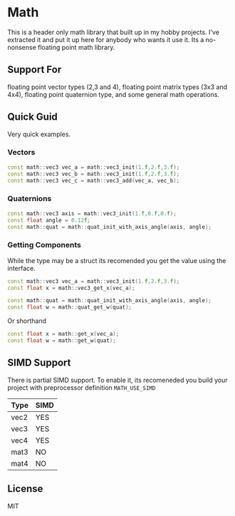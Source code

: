 # Math

This is a header only math library that built up in my hobby projects. I've extracted it and put it up here for anybody who wants it use it. Its a no-nonsense floating point math library.


## Support For
floating point vector types (2,3 and 4), floating point matrix types (3x3 and 4x4), floating point quaternion type, and some general math operations.


## Quick Guid

Very quick examples.

### Vectors

```cpp
const math::vec3 vec_a = math::vec3_init(1.f,2.f,3.f);
const math::vec3 vec_b = math::vec3_init(1.f,2.f,3.f);
const math::vec3 vec_c = math::vec3_add(vec_a, vec_b);
```

### Quaternions

```cpp
const math::vec3 axis = math::vec3_init(1.f,0.f,0.f);
const float angle = 0.12f;
const math::quat = math::quat_init_with_axis_angle(axis, angle);
```


### Getting Components

While the type may be a struct its recomended you get the value using the interface.

```cpp
const math::vec3 vec_a = math::vec3_init(1.f,2.f,3.f);
const float x = math::vec3_get_x(vec_a);

const math::quat = math::quat_init_with_axis_angle(axis, angle);
const float w = math::quat_get_w(quat);
```

Or shorthand

```cpp
const float x = math::get_x(vec_a);
const float w = math::get_w(quat);
```

## SIMD Support

There is partial SIMD support. To enable it, its recomeneded you build your project with preprocessor definition `MATH_USE_SIMD`

Type | SIMD
-----|-----
vec2 | YES
vec3 | YES
vec4 | YES
mat3 | NO
mat4 | NO


## License
MIT

